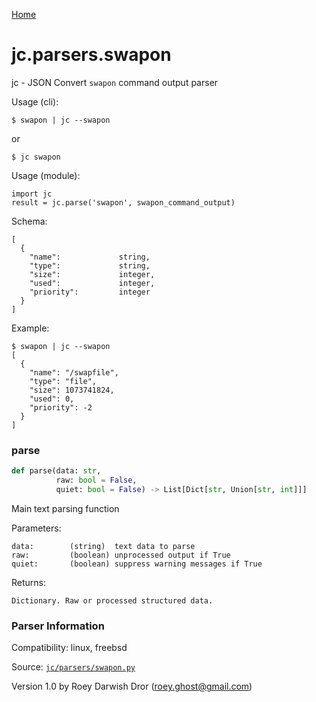 [Home](https://kellyjonbrazil.github.io/jc/)
<a id="jc.parsers.swapon"></a>

# jc.parsers.swapon

jc - JSON Convert `swapon` command output parser

Usage (cli):

    $ swapon | jc --swapon

or

    $ jc swapon

Usage (module):

    import jc
    result = jc.parse('swapon', swapon_command_output)

Schema:

    [
      {
        "name":             string,
        "type":             string,
        "size":             integer,
        "used":             integer,
        "priority":         integer
      }
    ]

Example:

    $ swapon | jc --swapon
    [
      {
        "name": "/swapfile",
        "type": "file",
        "size": 1073741824,
        "used": 0,
        "priority": -2
      }
    ]

<a id="jc.parsers.swapon.parse"></a>

### parse

```python
def parse(data: str,
          raw: bool = False,
          quiet: bool = False) -> List[Dict[str, Union[str, int]]]
```

Main text parsing function

Parameters:

    data:        (string)  text data to parse
    raw:         (boolean) unprocessed output if True
    quiet:       (boolean) suppress warning messages if True

Returns:

    Dictionary. Raw or processed structured data.

### Parser Information
Compatibility:  linux, freebsd

Source: [`jc/parsers/swapon.py`](https://github.com/kellyjonbrazil/jc/blob/master/jc/parsers/swapon.py)

Version 1.0 by Roey Darwish Dror (roey.ghost@gmail.com)
